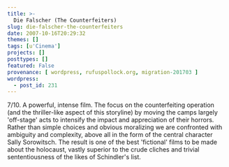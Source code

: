 ```yaml
---
title: >-
  Die Falscher (The Counterfeiters)
slug: die-falscher-the-counterfeiters
date: 2007-10-16T20:29:32
themes: []
tags: [u'Cinema']
projects: []
posttypes: []
featured: False
provenance: [ wordpress, rufuspollock.org, migration-201703 ]
wordpress:
  - post_id: 231
---
```


7/10. A powerful, intense film. The focus on the counterfeiting operation (and the thriller-like aspect of this storyline) by moving the camps largely 'off-stage' acts to intensify the impact and appreciation of their horrors. Rather than simple choices and obvious moralizing we are confronted with ambiguity and complexity, above all in the form of the central character Sally Sorowitsch. The result is one of the best 'fictional' films to be made about the holocaust, vastly superior to the crude cliches and trivial sententiousness of the likes of Schindler's list.

